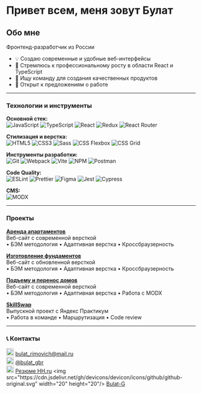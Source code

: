 # Привет всем, меня зовут Булат

## Обо мне
Фронтенд-разработчик из России

- 💡 Создаю современные и удобные веб-интерфейсы
- 🚀 Стремлюсь к профессиональному росту в области React и TypeScript
- 👥 Ищу команду для создания качественных продуктов
- 📍 Открыт к предложениям о работе

---

### Технологии и инструменты

**Основной стек:**  
![JavaScript](https://img.shields.io/badge/JavaScript-F7DF1E?style=for-the-badge&logo=javascript&logoColor=black)
![TypeScript](https://img.shields.io/badge/TypeScript-3178C6?style=for-the-badge&logo=typescript&logoColor=white)
![React](https://img.shields.io/badge/React-61DAFB?style=for-the-badge&logo=react&logoColor=black)
![Redux](https://img.shields.io/badge/Redux-764ABC?style=for-the-badge&logo=redux&logoColor=white)
![React Router](https://img.shields.io/badge/React_Router-CA4245?style=for-the-badge&logo=react-router&logoColor=white)

**Стилизация и верстка:**  
![HTML5](https://img.shields.io/badge/HTML5-E34F26?style=for-the-badge&logo=html5&logoColor=white)
![CSS3](https://img.shields.io/badge/CSS3-1572B6?style=for-the-badge&logo=css3&logoColor=white)
![Sass](https://img.shields.io/badge/Sass-CC6699?style=for-the-badge&logo=sass&logoColor=white)
![CSS Flexbox](https://img.shields.io/badge/Flexbox-1572B6?style=for-the-badge&logo=css3&logoColor=white)
![CSS Grid](https://img.shields.io/badge/CSS_Grid-1572B6?style=for-the-badge&logo=css3&logoColor=white)

**Инструменты разработки:**  
![Git](https://img.shields.io/badge/Git-F05032?style=for-the-badge&logo=git&logoColor=white)
![Webpack](https://img.shields.io/badge/Webpack-8DD6F9?style=for-the-badge&logo=webpack&logoColor=black)
![Vite](https://img.shields.io/badge/Vite-646CFF?style=for-the-badge&logo=vite&logoColor=white)
![NPM](https://img.shields.io/badge/npm-CB3837?style=for-the-badge&logo=npm&logoColor=white)
![Postman](https://img.shields.io/badge/Postman-FF6C37?style=for-the-badge&logo=postman&logoColor=white)

**Code Quality:**  
![ESLint](https://img.shields.io/badge/ESLint-4B3263?style=for-the-badge&logo=eslint&logoColor=white)
![Prettier](https://img.shields.io/badge/Prettier-F7B93E?style=for-the-badge&logo=prettier&logoColor=black)
![Figma](https://img.shields.io/badge/Figma-F24E1E?style=for-the-badge&logo=figma&logoColor=white)
![Jest](https://img.shields.io/badge/Jest-C21325?style=for-the-badge&logo=jest&logoColor=white)
![Cypress](https://img.shields.io/badge/Cypress-17202C?style=for-the-badge&logo=cypress&logoColor=white)

**CMS:**  
![MODX](https://img.shields.io/badge/MODX-102C53?style=for-the-badge&logo=modx&logoColor=white)

---

### Проекты

**[Аренда апартаментов](https://isaakievskaya7.ru/)**  
Веб-сайт с современной версткой  
• БЭМ методология • Адаптивная верстка • Кроссбраузерность

**[Изготовление фундаментов](https://fundament-ph.ru/)**  
Веб-сайт с обновленной версткой  
• БЭМ методология • Адаптивная верстка • Кроссбраузерность

**[Подъему и перенос домов](https://stroi-svai.ru/)**  
Веб-сайт с современной версткой  
• БЭМ методология • Адаптивная верстка • Работа с MODX

**[SkillSwap](https://github.com/Bulat-G/SkillSwap_36_1)**  
Выпускной проект с Яндекс Практикум  
• Работа в команде • Маршрутизация • Code review

---

### 📞 Контакты

<img src="https://cdn.jsdelivr.net/gh/devicons/devicon/icons/gmail/gmail-original.svg" width="20" height="20"/> [bulat_rimovich@mail.ru](mailto:bulat_rimovich@mail.ru)  
<img src="https://cdn.jsdelivr.net/gh/devicons/devicon/icons/telegram/telegram-original.svg" width="20" height="20"/> [@bulat_gbr](https://t.me/bulat_gbr)  
<img src="https://cdn.jsdelivr.net/gh/simple-icons/simple-icons/icons/headhunter.svg" width="20" height="20"/> [Резюме HH.ru]([https://hh.ru/resume/c35f97fdff0cd7ba6a0039ed1f623462723464](https://spb.hh.ru/resume/c35f97fdff0cd7ba6a0039ed1f623462723464))  
<img src="https://cdn.jsdelivr.net/gh/devicons/devicon/icons/github/github-original.svg" width="20" height="20"/> [Bulat-G](https://github.com/Bulat-G)
